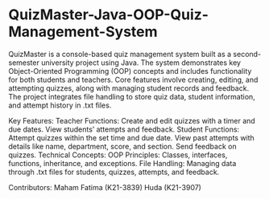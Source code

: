 # QuizMaster-Java-OOP-Quiz-Management-System

QuizMaster is a console-based quiz management system built as a second-semester university project using Java. The system demonstrates key Object-Oriented Programming (OOP) concepts and includes functionality for both students and teachers. Core features involve creating, editing, and attempting quizzes, along with managing student records and feedback. The project integrates file handling to store quiz data, student information, and attempt history in .txt files.

Key Features:
Teacher Functions:
Create and edit quizzes with a timer and due dates.
View students’ attempts and feedback.
Student Functions:
Attempt quizzes within the set time and due date.
View past attempts with details like name, department, score, and section.
Send feedback on quizzes.
Technical Concepts:
OOP Principles: Classes, interfaces, functions, inheritance, and exceptions.
File Handling: Managing data through .txt files for students, quizzes, attempts, and feedback.

Contributors:
Maham Fatima (K21-3839)
Huda (K21-3907)
